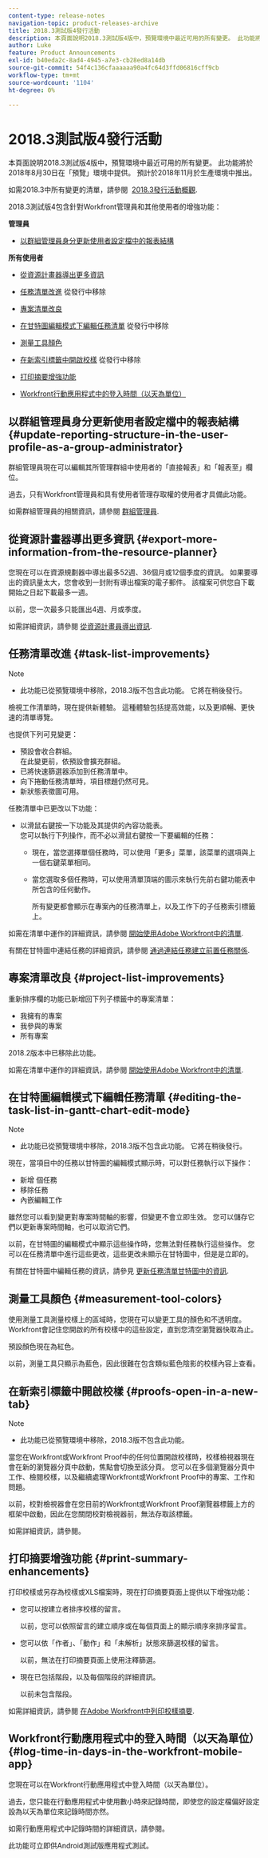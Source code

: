 ```yaml
---
content-type: release-notes
navigation-topic: product-releases-archive
title: 2018.3測試版4發行活動
description: 本頁面說明2018.3測試版4版中，預覽環境中最近可用的所有變更。 此功能將於2018年8月30日在「預覽」環境中提供。 預計於2018年11月於生產環境中推出。
author: Luke
feature: Product Announcements
exl-id: b40eda2c-8ad4-4945-a7e3-cb28ed8a14db
source-git-commit: 54f4c136cfaaaaaa90a4fc64d3ffd06816cff9cb
workflow-type: tm+mt
source-wordcount: '1104'
ht-degree: 0%

---
```


# 2018.3測試版4發行活動

本頁面說明2018.3測試版4版中，預覽環境中最近可用的所有變更。 此功能將於2018年8月30日在「預覽」環境中提供。 預計於2018年11月於生產環境中推出。

如需2018.3中所有變更的清單，請參閱  [2018.3發行活動概觀](../../../../product-announcements/product-releases/quarterly-release-archive/2018.3-release-activity/2018.3-release-activity-overview.md).

2018.3測試版4包含針對Workfront管理員和其他使用者的增強功能：

**管理員**

* [以群組管理員身分更新使用者設定檔中的報表結構](#update-reporting-structure-in-the-user-profile-as-a-group-administrator) 

**所有使用者**

* [從資源計畫器導出更多資訊](#export-more-information-from-the-resource-planner)
* [任務清單改進](#task-list-improvements) 從發行中移除
* [專案清單改良](#project-list-improvements)
* [在甘特圖編輯模式下編輯任務清單](#editing-the-task-list-in-gantt-chart-edit-mode) 從發行中移除
* [測量工具顏色](#measurement-tool-colors)
* [在新索引標籤中開啟校樣](#proofs-open-in-a-new-tab)  從發行中移除

* [打印摘要增強功能](#print-summary-enhancements)
* [Workfront行動應用程式中的登入時間（以天為單位）](#log-time-in-days-in-the-workfront-mobile-app)

## 以群組管理員身分更新使用者設定檔中的報表結構 {#update-reporting-structure-in-the-user-profile-as-a-group-administrator}

群組管理員現在可以編輯其所管理群組中使用者的「直接報表」和「報表至」欄位。

過去，只有Workfront管理員和具有使用者管理存取權的使用者才具備此功能。

如需群組管理員的相關資訊，請參閱 [群組管理員](../../../../administration-and-setup/manage-groups/group-roles/group-administrators.md).

## 從資源計畫器導出更多資訊 {#export-more-information-from-the-resource-planner}

您現在可以在資源規劃器中導出最多52週、36個月或12個季度的資訊。 如果要導出的資訊量太大，您會收到一封附有導出檔案的電子郵件。 該檔案可供您自下載開始之日起下載最多一週。

以前，您一次最多只能匯出4週、月或季度。

如需詳細資訊，請參閱 [從資源計畫員導出資訊](../../../../resource-mgmt/resource-planning/export-resource-planner.md).

## 任務清單改進 {#task-list-improvements}

>[!NOTE]
>
>* 此功能已從預覽環境中移除，2018.3版不包含此功能。 它將在稍後發行。


檢視工作清單時，現在提供新體驗。 這種體驗包括提高效能，以及更順暢、更快速的清單導覽。

也提供下列可見變更：

* 預設會收合群組。\
   在此變更前，依預設會擴充群組。
* 已將快速篩選器添加到任務清單中。
* 向下捲動任務清單時，項目標題仍然可見。
* 新狀態表徵圖可用。

任務清單中已更改以下功能：

* 以滑鼠右鍵按一下功能及其提供的內容功能表。\
   您可以執行下列操作，而不必以滑鼠右鍵按一下要編輯的任務：

   * 現在，當您選擇單個任務時，可以使用「更多」菜單，該菜單的選項與上一個右鍵菜單相同。
   * 當您選取多個任務時，可以使用清單頂端的圖示來執行先前右鍵功能表中所包含的任何動作。

      所有變更都會顯示在專案內的任務清單上，以及工作下的子任務索引標籤上。

如需在清單中運作的詳細資訊，請參閱 [開始使用Adobe Workfront中的清單](../../../../workfront-basics/navigate-workfront/use-lists/view-items-in-a-list.md).

有關在甘特圖中連結任務的詳細資訊，請參閱 [通過連結任務建立前置任務關係](../../../../manage-work/tasks/use-prdcssrs/create-predecessors-by-chaining-tasks.md).

## 專案清單改良 {#project-list-improvements}

重新排序欄的功能已新增回下列子標籤中的專案清單：

* 我擁有的專案
* 我參與的專案
* 所有專案

2018.2版本中已移除此功能。

如需在清單中運作的詳細資訊，請參閱 [開始使用Adobe Workfront中的清單](../../../../workfront-basics/navigate-workfront/use-lists/view-items-in-a-list.md).

## 在甘特圖編輯模式下編輯任務清單 {#editing-the-task-list-in-gantt-chart-edit-mode}

>[!NOTE]
>
>* 此功能已從預覽環境中移除，2018.3版不包含此功能。 它將在稍後發行。


現在，當項目中的任務以甘特圖的編輯模式顯示時，可以對任務執行以下操作：

* 新增  個任務
* 移除任務
* 內嵌編輯工作

雖然您可以看到變更對專案時間軸的影響，但變更不會立即生效。 您可以儲存它們以更新專案時間軸，也可以取消它們。

以前，在甘特圖的編輯模式中顯示這些操作時，您無法對任務執行這些操作。 您可以在任務清單中進行這些更改，這些更改未顯示在甘特圖中，但是是立即的。

有關在甘特圖中編輯任務的資訊，請參見 [更新任務清單甘特圖中的資訊](../../../../manage-work/gantt-chart/use-the-gantt-chart/update-info-task-list-gantt.md).

## 測量工具顏色 {#measurement-tool-colors}

使用測量工具測量校樣上的區域時，您現在可以變更工具的顏色和不透明度。 Workfront會記住您開啟的所有校樣中的這些設定，直到您清空瀏覽器快取為止。

預設顏色現在為紅色。

以前，測量工具只顯示為藍色，因此很難在包含類似藍色陰影的校樣內容上查看。

## 在新索引標籤中開啟校樣 {#proofs-open-in-a-new-tab}

>[!NOTE]
>
>* 此功能已從預覽環境中移除，2018.3版不包含此功能。


當您在Workfront或Workfront Proof中的任何位置開啟校樣時，校樣檢視器現在會在新的瀏覽器分頁中啟動，焦點會切換至該分頁。 您可以在多個瀏覽器分頁中工作、檢閱校樣，以及繼續處理Workfront或Workfront Proof中的專案、工作和問題。

以前，校對檢視器會在您目前的Workfront或Workfront Proof瀏覽器標籤上方的框架中啟動，因此在您關閉校對檢視器前，無法存取該標籤。

如需詳細資訊，請參閱。

## 打印摘要增強功能 {#print-summary-enhancements}

打印校樣或另存為校樣或XLS檔案時，現在打印摘要頁面上提供以下增強功能：

* 您可以按建立者排序校樣的留言。

   以前，您可以依照留言的建立順序或在每個頁面上的顯示順序來排序留言。

* 您可以依「作者」、「動作」和「未解析」狀態來篩選校樣的留言。

   以前，無法在打印摘要頁面上使用注釋篩選。

* 現在已包括階段，以及每個階段的詳細資訊。

   以前未包含階段。

如需詳細資訊，請參閱 [在Adobe Workfront中列印校樣摘要](../../../../review-and-approve-work/proofing/managing-proofs-within-workfront/print-proof-summary-in-wf.md).

## Workfront行動應用程式中的登入時間（以天為單位） {#log-time-in-days-in-the-workfront-mobile-app}

您現在可以在Workfront行動應用程式中登入時間（以天為單位）。 

過去，您只能在行動應用程式中使用數小時來記錄時間，即使您的設定檔偏好設定設為以天為單位來記錄時間亦然。

如需行動應用程式中記錄時間的詳細資訊，請參閱。 

此功能可立即供Android測試版應用程式測試。 
